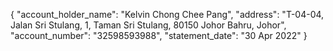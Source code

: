 {
    "account_holder_name": "Kelvin Chong Chee Pang",
    "address": "T-04-04, Jalan Sri Stulang, 1, Taman Sri Stulang, 80150 Johor Bahru, Johor",
    "account_number": "32598593988",
    "statement_date": "30 Apr 2022"
}